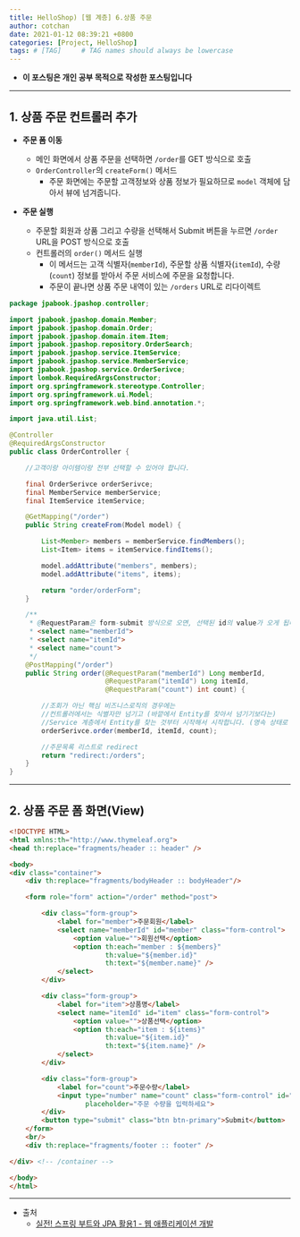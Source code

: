 ```yaml
---
title: HelloShop) [웹 계층] 6.상품 주문
author: cotchan
date: 2021-01-12 08:39:21 +0800
categories: [Project, HelloShop]
tags: # [TAG]     # TAG names should always be lowercase
---
```


+ **이 포스팅은 개인 공부 목적으로 작성한 포스팅입니다**

---

## 1. 상품 주문 컨트롤러 추가

+ **주문 폼 이동**
  + 메인 화면에서 상품 주문을 선택하면 `/order`를 GET 방식으로 호출
  + `OrderController`의 `createForm()` 메서드
    + 주문 화면에는 주문할 고객정보와 상품 정보가 필요하므로 `model` 객체에 담아서 뷰에 넘겨줍니다.

+ **주문 실행**
  + 주문할 회원과 상품 그리고 수량을 선택해서 Submit 버튼을 누르면 `/order` URL을 POST 방식으로 호출
  + 컨트롤러의 `order()` 메서드 실행
    + 이 메서드는 고객 식별자(`memberId`), 주문할 상품 식별자(`itemId`), 수량(`count`) 정보를 받아서 주문 서비스에 주문을 요청합니다.
    + 주문이 끝나면 상품 주문 내역이 있는 `/orders` URL로 리다이렉트

```java
package jpabook.jpashop.controller;

import jpabook.jpashop.domain.Member;
import jpabook.jpashop.domain.Order;
import jpabook.jpashop.domain.item.Item;
import jpabook.jpashop.repository.OrderSearch;
import jpabook.jpashop.service.ItemService;
import jpabook.jpashop.service.MemberService;
import jpabook.jpashop.service.OrderSerivce;
import lombok.RequiredArgsConstructor;
import org.springframework.stereotype.Controller;
import org.springframework.ui.Model;
import org.springframework.web.bind.annotation.*;

import java.util.List;

@Controller
@RequiredArgsConstructor
public class OrderController {

    //고객이랑 아이템이랑 전부 선택할 수 있어야 합니다.

    final OrderSerivce orderSerivce;
    final MemberService memberService;
    final ItemService itemService;

    @GetMapping("/order")
    public String createFrom(Model model) {

        List<Member> members = memberService.findMembers();
        List<Item> items = itemService.findItems();

        model.addAttribute("members", members);
        model.addAttribute("items", items);

        return "order/orderForm";
    }

    /**
     * @RequestParam은 form-submit 방식으로 오면, 선택된 id의 value가 오게 됩니다.
     * <select name="memberId">
     * <select name="itemId">
     * <select name="count">
     */
    @PostMapping("/order")
    public String order(@RequestParam("memberId") Long memberId,
                        @RequestParam("itemId") Long itemId,
                        @RequestParam("count") int count) {

        //조회가 아닌 핵심 비즈니스로직의 경우에는
        //컨트롤러에서는 식별자만 넘기고 (바깥에서 Entity를 찾아서 넘기기보다는)
        //Service 계층에서 Entity를 찾는 것부터 시작해서 시작합니다. (영속 상태로 로직 시작이 가능합니다.)
        orderSerivce.order(memberId, itemId, count);

        //주문목록 리스트로 redirect
        return "redirect:/orders";
    }
}
```

---

## 2. 상품 주문 폼 화면(View)
  

```html
<!DOCTYPE HTML>
<html xmlns:th="http://www.thymeleaf.org">
<head th:replace="fragments/header :: header" />

<body>
<div class="container">
    <div th:replace="fragments/bodyHeader :: bodyHeader"/>

    <form role="form" action="/order" method="post">

        <div class="form-group">
            <label for="member">주문회원</label>
            <select name="memberId" id="member" class="form-control">
                <option value="">회원선택</option>
                <option th:each="member : ${members}"
                        th:value="${member.id}"
                        th:text="${member.name}" />
            </select>
        </div>

        <div class="form-group">
            <label for="item">상품명</label>
            <select name="itemId" id="item" class="form-control">
                <option value="">상품선택</option>
                <option th:each="item : ${items}"
                        th:value="${item.id}"
                        th:text="${item.name}" />
            </select>
        </div>

        <div class="form-group">
            <label for="count">주문수량</label>
            <input type="number" name="count" class="form-control" id="count"
                   placeholder="주문 수량을 입력하세요">
        </div>
        <button type="submit" class="btn btn-primary">Submit</button>
    </form>
    <br/>
    <div th:replace="fragments/footer :: footer" />

</div> <!-- /container -->

</body>
</html>
```

---


+ 출처
    + [실전! 스프링 부트와 JPA 활용1 - 웹 애플리케이션 개발](https://www.inflearn.com/course/%EC%8A%A4%ED%94%84%EB%A7%81%EB%B6%80%ED%8A%B8-JPA-%ED%99%9C%EC%9A%A9-1/dashboard)


